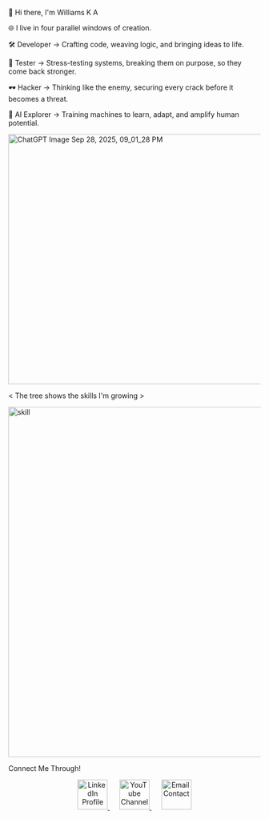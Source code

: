 👋 Hi there, I'm Williams K A 

🌐 I live in four parallel windows of creation.

🛠️ Developer → Crafting code, weaving logic, and bringing ideas to life.

🧪 Tester → Stress-testing systems, breaking them on purpose, so they come back stronger.

🕶️ Hacker → Thinking like the enemy, securing every crack before it becomes a threat.

🤖 AI Explorer → Training machines to learn, adapt, and amplify human potential.

<img width="1700" height="500" alt="ChatGPT Image Sep 28, 2025, 09_01_28 PM" src="https://github.com/user-attachments/assets/ad2d5ff7-1d47-4633-af35-9660b9c1d81f"/>


<  The tree shows the skills I'm growing >


<img width="800" height="700" alt="skill" src="https://github.com/user-attachments/assets/2ed2565f-2ea8-4742-b577-4b034e875aba" />



Connect Me Through!

<p align="center">
<!-- LinkedIn Icon -->
<a href="https://www.linkedin.com/in/williams-ka-639b5b1b1/" target="_blank">
<img src="LINKEDIN_IMAGE_URL_HERE" alt="LinkedIn Profile" width="60" height="60"/>
</a>
&nbsp;&nbsp;&nbsp;&nbsp;
<!-- YouTube Icon -->
<a href="https://www.youtube.com/channel/UC4BA15O7d1WZ2zshTsWDptQ" target="_blank">
<img src="" alt="YouTube Channel" width="60" height="60"/>
</a>
&nbsp;&nbsp;&nbsp;&nbsp;
<!-- Email Icon -->
<a href="mailto:kawilliamska@gmail.com">
<img src="EMAIL_IMAGE_URL_HERE" alt="Email Contact" width="60" height="60"/>
</a>
</p>
